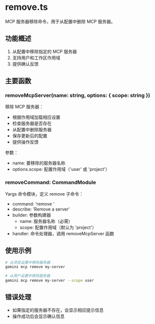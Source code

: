 # remove.ts

MCP 服务器移除命令，用于从配置中删除 MCP 服务器。

## 功能概述

1. 从配置中移除指定的 MCP 服务器
2. 支持用户和工作区作用域
3. 提供确认反馈

## 主要函数

### removeMcpServer(name: string, options: { scope: string })
移除 MCP 服务器：
- 根据作用域加载相应设置
- 检查服务器是否存在
- 从配置中删除服务器
- 保存更新后的配置
- 提供操作反馈

参数：
- name: 要移除的服务器名称
- options.scope: 配置作用域（'user' 或 'project'）

### removeCommand: CommandModule
Yargs 命令模块，定义 remove 子命令：
- command: 'remove <name>'
- describe: 'Remove a server'
- builder: 参数构建器
  - name: 服务器名称（必需）
  - scope: 配置作用域（默认为 'project'）
- handler: 命令处理器，调用 removeMcpServer 函数

## 使用示例

```bash
# 从项目设置中移除服务器
gemini mcp remove my-server

# 从用户设置中移除服务器
gemini mcp remove my-server --scope user
```

## 错误处理

- 如果指定的服务器不存在，会显示相应提示信息
- 操作成功后会显示确认信息